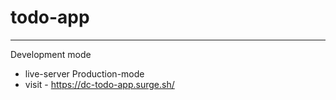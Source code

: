 # todo-app
-----------
Development mode
* live-server
Production-mode
* visit - https://dc-todo-app.surge.sh/

